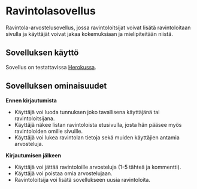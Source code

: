 # Ravintolasovellus

Ravintola-arvostelusovellus, jossa ravintoloitsijat voivat lisätä ravintoloitaan sivulla ja käyttäjät voivat jakaa kokemuksiaan ja mielipiteitään niistä.

## Sovelluksen käyttö

Sovellus on testattavissa [Herokussa](https://tsoha-ravintola.herokuapp.com/). 

## Sovelluksen ominaisuudet

**Ennen kirjautumista**
- Käyttäjä voi luoda tunnuksen joko tavallisena käyttäjänä tai ravintoloitsijana.
- Käyttäjä näkee listan ravintoloista etusivulla, josta hän pääsee myös ravintoloiden omille sivuille.
- Käyttäjä voi lukea ravintolan tietoja sekä muiden käyttäjien antamia arvosteluja.

**Kirjautumisen jälkeen**
- Käyttäjä voi jättää ravintoloille arvosteluja (1-5 tähteä ja kommentti).
- Käyttäjä voi poistaa omia arvostelujaan.
- Ravintoloitsija voi lisätä sovellukseen uusia ravintoloita.


